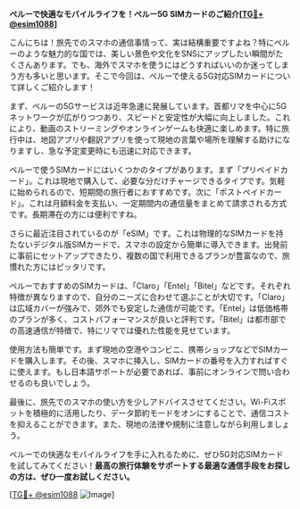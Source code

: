 **ペルーで快適なモバイルライフを！ペルー5G SIMカードのご紹介[[TG💪+ @esim1088](https://t.me/s/esim1088)]**

こんにちは！旅先でのスマホの通信事情って、実は結構重要ですよね？特にペルーのような魅力的な国では、美しい景色や文化をSNSにアップしたい瞬間がたくさんあります。でも、海外でスマホを使うにはどうすればいいのか迷ってしまう方も多いと思います。そこで今回は、ペルーで使える5G対応SIMカードについて詳しくご紹介します！

まず、ペルーの5Gサービスは近年急速に発展しています。首都リマを中心に5Gネットワークが広がりつつあり、スピードと安定性が大幅に向上しました。これにより、動画のストリーミングやオンラインゲームも快適に楽しめます。特に旅行中は、地図アプリや翻訳アプリを使って現地の言葉や場所を理解する助けになりますし、急な予定変更時にも迅速に対応できます。

ペルーで使うSIMカードにはいくつかのタイプがあります。まず「プリペイドカード」。これは現地で購入して、必要な分だけチャージできるタイプです。気軽に始められるので、短期間の旅行者におすすめです。次に「ポストペイドカード」。これは月額料金を支払い、一定期間内の通信量をまとめて請求される方式です。長期滞在の方には便利ですね。

さらに最近注目されているのが「eSIM」です。これは物理的なSIMカードを持たないデジタル版SIMカードで、スマホの設定から簡単に導入できます。出発前に事前にセットアップできたり、複数の国で利用できるプランが豊富なので、旅慣れた方にはピッタリです。

ペルーでおすすめのSIMカードは、「Claro」「Entel」「Bitel」などです。それぞれ特徴が異なりますので、自分のニーズに合わせて選ぶことが大切です。「Claro」は広域カバーが強みで、郊外でも安定した通信が可能です。「Entel」は低価格帯のプランが多く、コストパフォーマンスが良いと評判です。「Bitel」は都市部での高速通信が特徴で、特にリマでは優れた性能を見せています。

使用方法も簡単です。まず現地の空港やコンビニ、携帯ショップなどでSIMカードを購入します。その後、スマホに挿入し、SIMカードの番号を入力すればすぐに使えます。もし日本語サポートが必要であれば、事前にオンラインで問い合わせるのも良いでしょう。

最後に、旅先でのスマホの使い方を少しアドバイスさせてください。Wi-Fiスポットを積極的に活用したり、データ節約モードをオンにすることで、通信コストを抑えることができます。また、現地の法律や規制に注意しながら利用しましょう。

ペルーでの快適なモバイルライフを手に入れるために、ぜひ5G対応SIMカードを試してみてください！**最高の旅行体験をサポートする最適な通信手段をお探しの方は、ぜひ一度お試しください。**

[[TG💪+ @esim1088](https://t.me/s/esim1088) ![Image](https://i.postimg.cc/Y0z9fWf4/image.png)]